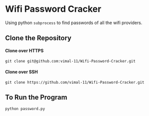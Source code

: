 # Wifi Password Cracker

Using python `subprocess` to find passwords of all the wifi providers.

## Clone the Repository  
#### Clone over HTTPS  

    git clone git@github.com:vimal-11/Wifi-Password-Cracker.git
 #### Clone over SSH  

    git clone https://github.com/vimal-11/Wifi-Password-Cracker.git
    
## To Run the Program  

    python password.py
